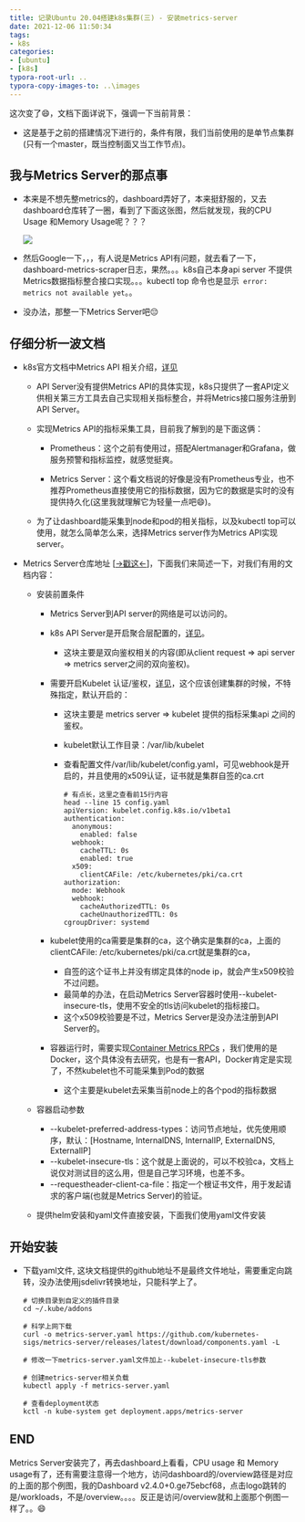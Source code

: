 ```yaml
---
title: 记录Ubuntu 20.04搭建k8s集群(三) - 安装metrics-server
date: 2021-12-06 11:50:34
tags:
- k8s
categories:
- [ubuntu]
- [k8s]
typora-root-url: ..
typora-copy-images-to: ..\images
---
```


 这次变了😄，文档下面详说下，强调一下当前背景：

- 这是基于之前的搭建情况下进行的，条件有限，我们当前使用的是单节点集群(只有一个master，既当控制面又当工作节点)。

## 我与Metrics Server的那点事

- 本来是不想先整metrics的，dashboard弄好了，本来挺舒服的，又去dashboard仓库转了一圈，看到了下面这张图，然后就发现，我的CPU Usage 和Memory Usage呢？？？

  ![](/images/dashboard-sample.jpg)

- 然后Google一下，，，有人说是Metrics API有问题，就去看了一下，dashboard-metrics-scraper日志，果然。。。k8s自己本身api server 不提供Metrics数据指标整合接口实现。。。kubectl top 命令也是显示` error: metrics not available yet`。。

- 没办法，那整一下Metrics Server吧😔

## 仔细分析一波文档

- k8s官方文档中Metrics API 相关介绍，[详见](https://kubernetes.io/zh/docs/tasks/debug-application-cluster/resource-metrics-pipeline/)

  - API Server没有提供Metrics API的具体实现，k8s只提供了一套API定义供相关第三方工具去自己实现相关指标整合，并将Metrics接口服务注册到API Server。

  - 实现Metrics API的指标采集工具，目前我了解到的是下面这俩：
    - Prometheus：这个之前有使用过，搭配Alertmanager和Grafana，做服务预警和指标监控，就感觉挺爽。

    - Metrics Server：这个看文档说的好像是没有Prometheus专业，也不推荐Prometheus直接使用它的指标数据，因为它的数据是实时的没有提供持久化(这里我就理解它为轻量一点吧😄)。

  - 为了让dashboard能采集到node和pod的相关指标，以及kubectl top可以使用，就怎么简单怎么来，选择Metrics server作为Metrics API实现server。

- Metrics Server仓库地址 [[->戳这<-](https://github.com/kubernetes-sigs/metrics-server)]，下面我们来简述一下，对我们有用的文档内容：

  - 安装前置条件

    - Metrics Server到API server的网络是可以访问的。

    - k8s API Server是开启聚合层配置的，[详见](https://kubernetes.io/zh/docs/tasks/extend-kubernetes/configure-aggregation-layer/)。

      - 这块主要是双向鉴权相关的内容(即从client request => api server => metrics server之间的双向鉴权)。

    - 需要开启Kubelet 认证/鉴权，[详见](https://kubernetes.io/zh/docs/reference/command-line-tools-reference/kubelet-authentication-authorization/)，这个应该创建集群的时候，不特殊指定，默认开启的：

      - 这块主要是 metrics server => kubelet 提供的指标采集api 之间的鉴权。

      - kubelet默认工作目录：/var/lib/kubelet

      - 查看配置文件/var/lib/kubelet/config.yaml，可见webhook是开启的，并且使用的x509认证，证书就是集群自签的ca.crt

        ```shell
        # 有点长，这里之查看前15行内容
        head --line 15 config.yaml
        apiVersion: kubelet.config.k8s.io/v1beta1
        authentication:
          anonymous:
            enabled: false
          webhook:
            cacheTTL: 0s
            enabled: true
          x509:
            clientCAFile: /etc/kubernetes/pki/ca.crt
        authorization:
          mode: Webhook
          webhook:
            cacheAuthorizedTTL: 0s
            cacheUnauthorizedTTL: 0s
        cgroupDriver: systemd
        ```

    - kubelet使用的ca需要是集群的ca，这个确实是集群的ca，上面的clientCAFile: /etc/kubernetes/pki/ca.crt就是集群的ca，
      - 自签的这个证书上并没有绑定具体的node ip，就会产生x509校验不过问题。
      - 最简单的办法，在启动Metrics Server容器时使用--kubelet-insecure-tls，使用不安全的tls访问kubelet的指标接口。
      - 这个x509校验要是不过，Metrics Server是没办法注册到API Server的。
    - 容器运行时，需要实现[Container Metrics RPCs](https://github.com/kubernetes/community/blob/master/contributors/devel/sig-node/cri-container-stats.md) ，我们使用的是Docker，这个具体没有去研究，也是有一套API，Docker肯定是实现了，不然kubelet也不可能采集到Pod的数据
      - 这个主要是kubelet去采集当前node上的各个pod的指标数据

  - 容器启动参数

    - --kubelet-preferred-address-types：访问节点地址，优先使用顺序，默认：[Hostname, InternalDNS, InternalIP, ExternalDNS, ExternalIP]
    - --kubelet-insecure-tls：这个就是上面说的，可以不校验ca，文档上说仅对测试目的这么用，但是自己学习环境，也差不多。
    - --requestheader-client-ca-file：指定一个根证书文件，用于发起请求的客户端(也就是Metrics Server)的验证。

  - 提供helm安装和yaml文件直接安装，下面我们使用yaml文件安装

##  开始安装

- 下载yaml文件, 这块文档提供的github地址不是最终文件地址，需要重定向跳转，没办法使用jsdelivr转换地址，只能科学上了。

  ```shell
  # 切换目录到自定义的插件目录
  cd ~/.kube/addons
  
  # 科学上网下载
  curl -o metrics-server.yaml https://github.com/kubernetes-sigs/metrics-server/releases/latest/download/components.yaml -L
  
  # 修改一下metrics-server.yaml文件加上--kubelet-insecure-tls参数
  
  # 创建metrics-server相关负载
  kubectl apply -f metrics-server.yaml
  
  # 查看deployment状态
  kctl -n kube-system get deployment.apps/metrics-server
  ```

## END

Metrics Server安装完了，再去dashboard上看看，CPU usage 和 Memory usage有了，还有需要注意得一个地方，访问dashboard的/overview路径是对应的上面的那个例图，我的Dashboard v2.4.0+0.ge75ebcf68，点击logo跳转的是/workloads，不是/overview。。。。反正是访问/overview就和上面那个例图一样了。。😄

